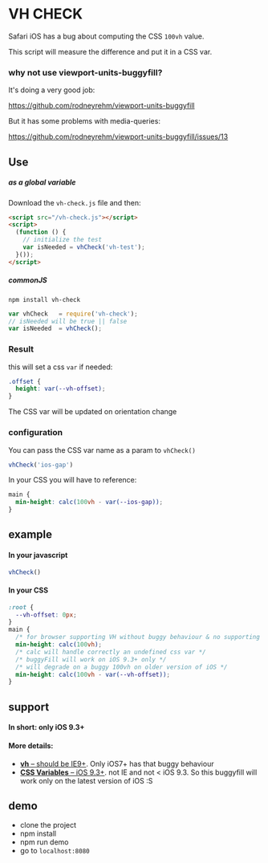 # VH CHECK

Safari iOS has a bug about computing the CSS `100vh` value.

This script will measure the difference and put it in a CSS var.

### why not use viewport-units-buggyfill?

It's doing a very good job:

https://github.com/rodneyrehm/viewport-units-buggyfill

But it has some problems with media-queries:

https://github.com/rodneyrehm/viewport-units-buggyfill/issues/13

## Use

##### as a global variable

Download the `vh-check.js` file and then:

```html
<script src="/vh-check.js"></script>
<script>
  (function () {
    // initialize the test
    var isNeeded = vhCheck('vh-test');
  }());
</script>

```

##### commonJS

```
npm install vh-check
```

```js
var vhCheck   = require('vh-check');
// isNeeded will be true || false
var isNeeded  = vhCheck();
```

### Result

this will set a css `var` if needed:

```css
.offset {
  height: var(--vh-offset);
}

```

The CSS var will be updated on orientation change

### configuration

You can pass the CSS var name as a param to `vhCheck()`

```js
vhCheck('ios-gap')
```

In your CSS you will have to reference:

```css
main {
  min-height: calc(100vh - var(--ios-gap));
}
```

## example

#### In your javascript

```js
vhCheck()
```

#### In your CSS

```css
:root {
  --vh-offset: 0px;
}
main {
  /* for browser supporting VH without buggy behaviour & no supporting of CSS var */
  min-height: calc(100vh);
  /* calc will handle correctly an undefined css var */
  /* buggyFill will work on iOS 9.3+ only */
  /* will degrade on a buggy 100vh on older version of iOS */
  min-height: calc(100vh - var(--vh-offset));
}
```

## support

#### In short: only iOS 9.3+

#### More details:

- [**vh** – should be IE9+](http://caniuse.com/#search=vh). Only iOS7+ has that buggy behaviour
- [**CSS Variables** – iOS 9.3+](http://caniuse.com/#feat=css-variables). not IE and not < iOS 9.3. So this buggyfill will work only on the latest version of iOS :S

## demo

- clone the project
- npm install
- npm run demo
- go to `localhost:8080`
